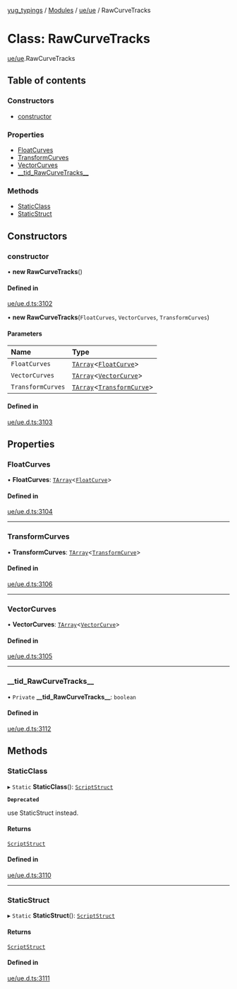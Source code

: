 [yug_typings](../README.md) / [Modules](../modules.md) / [ue/ue](../modules/ue_ue.md) / RawCurveTracks

# Class: RawCurveTracks

[ue/ue](../modules/ue_ue.md).RawCurveTracks

## Table of contents

### Constructors

- [constructor](ue_ue.RawCurveTracks.md#constructor)

### Properties

- [FloatCurves](ue_ue.RawCurveTracks.md#floatcurves)
- [TransformCurves](ue_ue.RawCurveTracks.md#transformcurves)
- [VectorCurves](ue_ue.RawCurveTracks.md#vectorcurves)
- [\_\_tid\_RawCurveTracks\_\_](ue_ue.RawCurveTracks.md#__tid_rawcurvetracks__)

### Methods

- [StaticClass](ue_ue.RawCurveTracks.md#staticclass)
- [StaticStruct](ue_ue.RawCurveTracks.md#staticstruct)

## Constructors

### constructor

• **new RawCurveTracks**()

#### Defined in

[ue/ue.d.ts:3102](https://github.com/YugMetaverse/yug_typings/blob/b7d9b19/ue/ue.d.ts#L3102)

• **new RawCurveTracks**(`FloatCurves`, `VectorCurves`, `TransformCurves`)

#### Parameters

| Name | Type |
| :------ | :------ |
| `FloatCurves` | [`TArray`](../interfaces/ue_puerts.TArray.md)<[`FloatCurve`](ue_ue.FloatCurve.md)\> |
| `VectorCurves` | [`TArray`](../interfaces/ue_puerts.TArray.md)<[`VectorCurve`](ue_ue.VectorCurve.md)\> |
| `TransformCurves` | [`TArray`](../interfaces/ue_puerts.TArray.md)<[`TransformCurve`](ue_ue.TransformCurve.md)\> |

#### Defined in

[ue/ue.d.ts:3103](https://github.com/YugMetaverse/yug_typings/blob/b7d9b19/ue/ue.d.ts#L3103)

## Properties

### FloatCurves

• **FloatCurves**: [`TArray`](../interfaces/ue_puerts.TArray.md)<[`FloatCurve`](ue_ue.FloatCurve.md)\>

#### Defined in

[ue/ue.d.ts:3104](https://github.com/YugMetaverse/yug_typings/blob/b7d9b19/ue/ue.d.ts#L3104)

___

### TransformCurves

• **TransformCurves**: [`TArray`](../interfaces/ue_puerts.TArray.md)<[`TransformCurve`](ue_ue.TransformCurve.md)\>

#### Defined in

[ue/ue.d.ts:3106](https://github.com/YugMetaverse/yug_typings/blob/b7d9b19/ue/ue.d.ts#L3106)

___

### VectorCurves

• **VectorCurves**: [`TArray`](../interfaces/ue_puerts.TArray.md)<[`VectorCurve`](ue_ue.VectorCurve.md)\>

#### Defined in

[ue/ue.d.ts:3105](https://github.com/YugMetaverse/yug_typings/blob/b7d9b19/ue/ue.d.ts#L3105)

___

### \_\_tid\_RawCurveTracks\_\_

• `Private` **\_\_tid\_RawCurveTracks\_\_**: `boolean`

#### Defined in

[ue/ue.d.ts:3112](https://github.com/YugMetaverse/yug_typings/blob/b7d9b19/ue/ue.d.ts#L3112)

## Methods

### StaticClass

▸ `Static` **StaticClass**(): [`ScriptStruct`](ue_ue.ScriptStruct.md)

**`Deprecated`**

use StaticStruct instead.

#### Returns

[`ScriptStruct`](ue_ue.ScriptStruct.md)

#### Defined in

[ue/ue.d.ts:3110](https://github.com/YugMetaverse/yug_typings/blob/b7d9b19/ue/ue.d.ts#L3110)

___

### StaticStruct

▸ `Static` **StaticStruct**(): [`ScriptStruct`](ue_ue.ScriptStruct.md)

#### Returns

[`ScriptStruct`](ue_ue.ScriptStruct.md)

#### Defined in

[ue/ue.d.ts:3111](https://github.com/YugMetaverse/yug_typings/blob/b7d9b19/ue/ue.d.ts#L3111)

